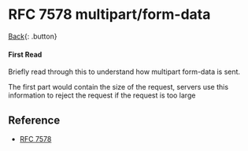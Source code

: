 # RFC 7578 multipart/form-data

[Back](../index.md){: .button}

#### First Read

Briefly read through this to understand how multipart form-data is sent.

The first part would contain the size of the request, servers use this information to reject the request if the request is too large

## Reference

- [RFC 7578](https://tools.ietf.org/html/rfc7578)
